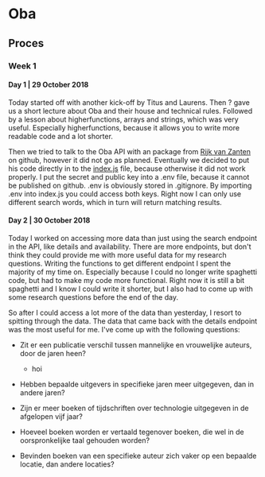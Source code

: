 # Oba


## Proces 


### Week 1


#### Day 1 | 29 October 2018

Today started off with another kick-off by Titus and Laurens. Then ? gave us a short lecture about Oba and their house and technical rules. Followed by a lesson about higherfunctions, arrays and strings, which was very useful. Especially higherfunctions, because it allows you to write more readable code and a lot shorter. 

Then we tried to talk to the Oba API with an package from [Rijk van Zanten](https://github.com/rijkvanzanten/node-oba-api) on github, however it did not go as planned. Eventually we decided to put his code directly in to the [index.js](./index.js) file, because otherwise it did not work properly. I put the secret and public key into a .env file, because it cannot be published on github. .env is obviously stored in .gitignore. By importing .env into index.js you could access both keys. Right now I can only use different search words, which in turn will return matching results. 


#### Day 2 | 30 October 2018

Today I worked on accessing more data than just using the search endpoint in the API, like details and availability. There are more endpoints, but don't think they could provide me with more useful data for my research questions. Writing the functions to get different endpoint I spent the majority of my time on. Especially because I could no longer write spaghetti code, but had to make my code more functional. Right now it is still a bit spaghetti and I know I could write it shorter, but I also had to come up with some research questions before the end of the day. 

So after I could access a lot more of the data than yesterday, I resort to spitting through the data. The data that came back with the details endpoint was the most useful for me. 
I've come up with the following questions:

* Zit er een publicatie verschil tussen mannelijke en vrouwelijke auteurs, door de jaren heen?
    * hoi

* Hebben bepaalde uitgevers in specifieke jaren meer uitgegeven, dan in andere jaren?

* Zijn er meer boeken of tijdschriften over technologie uitgegeven in de afgelopen vijf jaar?

* Hoeveel boeken worden er vertaald tegenover boeken, die wel in de oorspronkelijke taal gehouden worden?

* Bevinden boeken van een specifieke auteur zich vaker op een bepaalde locatie, dan andere locaties?
